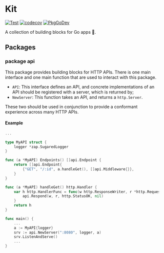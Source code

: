 # Kit
[![Test](https://github.com/dlmiddlecote/kit/workflows/Test/badge.svg)](https://github.com/dlmiddlecote/kit/actions?query=workflow%3ATest)
[![codecov](https://codecov.io/gh/dlmiddlecote/kit/branch/main/graph/badge.svg)](https://codecov.io/gh/dlmiddlecote/kit)
[![PkgGoDev](https://pkg.go.dev/badge/github.com/dlmiddlecote/kit)](https://pkg.go.dev/github.com/dlmiddlecote/kit)

A collection of building blocks for Go apps 🧱.

## Packages

### package api

This package provides building blocks for HTTP APIs. There is one main interface and one main function that are used
to interact with this package.

- `API`: This interface defines an API, and concrete implementations of an API should be registered with a server, which is returned by;
- `NewServer`: This function takes an API, and returns a `http.Server`.

These two should be used in conjunction to provide a conformant experience across many HTTP APIs.

#### Example

```go
...

type MyAPI struct {
    logger *zap.SugaredLogger
}

func (a *MyAPI) Endpoints() []api.Endpoint {
    return []api.Endpoint{
        {"GET", "/:id", a.handleGet(), []api.Middleware{}},
    }
}

func (a *MyAPI) handleGet() http.Handler {
    var h http.HandlerFunc = func(w http.ResponseWriter, r *http.Request) {
        api.Respond(w, r, http.StatusOK, nil)
    }
    return h
}

func main() {
    ...
    a := MyAPI{logger}
    srv := api.NewServer(":8080", logger, a)
    srv.ListenAndServe()
    ...
}
```
